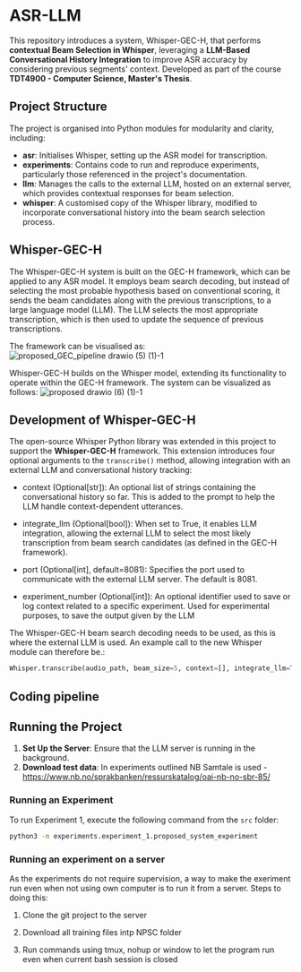 # ASR-LLM

This repository introduces a system, Whisper-GEC-H, that performs **contextual Beam Selection in Whisper**, leveraging a **LLM-Based Conversational History Integration** to improve ASR accuracy by considering previous segments' context. Developed as part of the course **TDT4900 - Computer Science, Master's Thesis**.

## Project Structure

The project is organised into Python modules for modularity and clarity, including:

- **asr**: Initialises Whisper, setting up the ASR model for transcription.
- **experiments**: Contains code to run and reproduce experiments, particularly those referenced in the project's documentation.
- **llm**: Manages the calls to the external LLM, hosted on an external server, which provides contextual responses for beam selection.
- **whisper**: A customised copy of the Whisper library, modified to incorporate conversational history into the beam search selection process.

## Whisper-GEC-H
The Whisper-GEC-H system is built on the GEC-H framework, which can be applied to any ASR model. It employs beam search decoding, but instead of selecting the most probable hypothesis based on conventional scoring, it sends the beam candidates along with the previous transcriptions, to a large language model (LLM). The LLM selects the most appropriate transcription, which is then used to update the sequence of previous transcriptions. 

The framework can be visualised as:
![proposed_GEC_pipeline drawio (5) (1)-1](https://github.com/user-attachments/assets/22d9270c-52c2-4498-be88-7730e1ee6942)

Whisper-GEC-H builds on the Whisper model, extending its functionality to operate within the GEC-H framework. The system can be visualized as follows:
![proposed drawio (6) (1)-1](https://github.com/user-attachments/assets/c3d41387-d11e-4d0c-adb4-12f737421b48)


## Development of Whisper-GEC-H

The open-source Whisper Python library was extended in this project to support the **Whisper-GEC-H** framework. This extension introduces four optional arguments to the `transcribe()` method, allowing integration with an external LLM and conversational history tracking:

- context (Optional[str]):
 An optional list of strings containing the conversational history so far. This is added to the prompt to help the LLM handle context-dependent utterances. 

- integrate_llm (Optional[bool]):
When set to True, it enables LLM integration, allowing the external LLM to select the most likely transcription from beam search candidates (as defined in the GEC-H framework).

- port (Optional[int], default=8081):
Specifies the port used to communicate with the external LLM server. The default is 8081.

- experiment_number (Optional[int]):
An optional identifier used to save or log context related to a specific experiment. Used for experimental purposes, to save the output given by the LLM

The Whisper-GEC-H beam search decoding needs to be used, as this is where the external LLM is used. An example call to the new Whisper module can therefore be.:
````python
Whisper.transcribe(audio_path, beam_size=5, context=[], integrate_llm=True, port=8081, experiment_number=3)
````

## Coding pipeline


## Running the Project

1. **Set Up the Server**: Ensure that the LLM server is running in the background.
2. **Download test data**: In experiments outlined NB Samtale is used - https://www.nb.no/sprakbanken/ressurskatalog/oai-nb-no-sbr-85/

### Running an Experiment

To run Experiment 1, execute the following command from the `src` folder:

```bash
python3 -m experiments.experiment_1.proposed_system_experiment
````

### Running an experiment on a server

As the experiments do not require supervision, a way to make the exeriment run even when not using own computer is to run it from a server.
Steps to doing this:

1. Clone the git project to the server

2. Download all training files intp NPSC folder

3. Run commands using tmux, nohup or window to let the program run even when current bash session is closed

